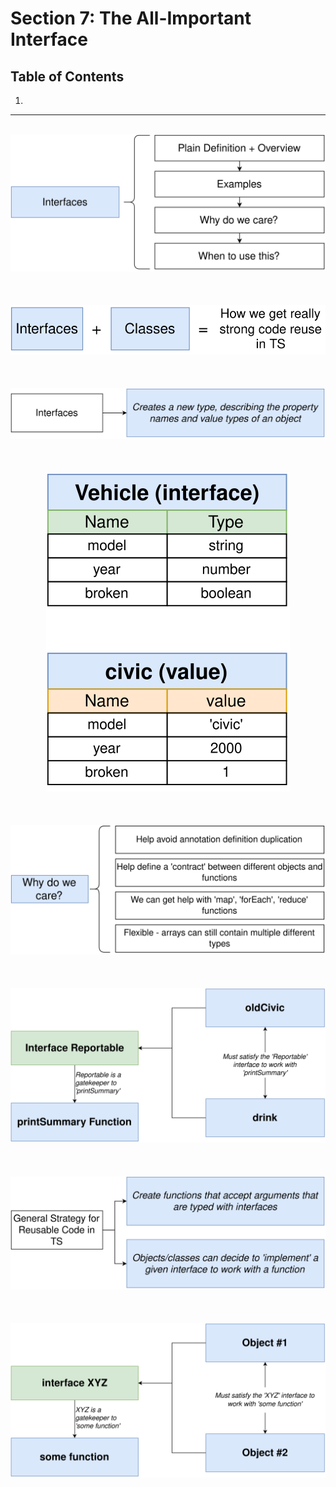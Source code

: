 # Section 7: The All-Important Interface

## Table of Contents

1. [](#)

---

<br/>


<div align="center"><img src="../../diagrams/10/ts-1.svg" /></div><br/><br/><br/>
<div align="center"><img src="../../diagrams/10/ts-2.svg" /></div><br/><br/><br/>
<div align="center"><img src="../../diagrams/10/ts-3.svg" /></div><br/><br/><br/>
<div align="center"><img src="../../diagrams/10/ts-4.svg" /></div><br/><br/><br/>
<div align="center"><img src="../../diagrams/10/ts-5.svg" /></div><br/><br/><br/>
<div align="center"><img src="../../diagrams/10/ts-6.svg" /></div><br/><br/><br/>
<div align="center"><img src="../../diagrams/10/ts-7.svg" /></div><br/><br/><br/>
<div align="center"><img src="../../diagrams/10/ts-8.svg" /></div><br/><br/><br/>
